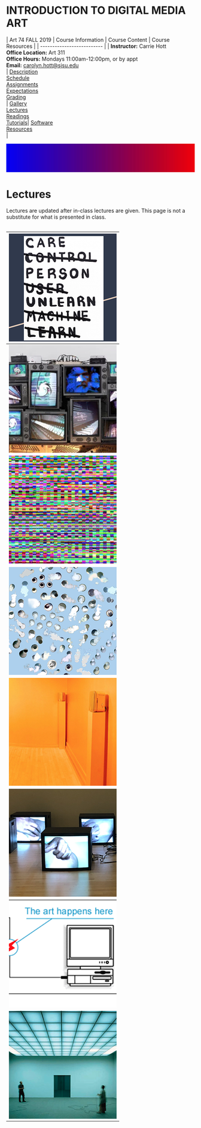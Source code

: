 # **INTRODUCTION TO DIGITAL MEDIA ART**

|  Art 74 FALL 2019  | Course Information  | Course Content | Course Resources |
| -------------------------- |
| **Instructor:** Carrie Hott <br> **Office Location:** Art 311 <br> **Office Hours:** Mondays 11:00am-12:00pm, or by appt <br> **Email:** carolyn.hott@sjsu.edu <br> | [Description](https://carriehott.github.io/sjsu-art74/#course-description) <br>  [Schedule](https://carriehott.github.io/sjsu-art74/schedule) <br> [Assignments](https://carriehott.github.io/sjsu-art74/assignments)<br>  [Expectations](https://carriehott.github.io/sjsu-art74/#course-expectations) <br>[Grading](https://carriehott.github.io/sjsu-art74/grading)<br>| [Gallery](https://carriehott.github.io/sjsu-art74/critiques)<br> [Lectures](https://carriehott.github.io/sjsu-art74/lectures)<br> [Readings](https://carriehott.github.io/sjsu-art74/readings) <br> [Tutorials](https://carriehott.github.io/sjsu-art74/tutorials)| [Software](https://carriehott.github.io/sjsu-art74/programs) <br> [Resources](https://carriehott.github.io/sjsu-art74/resources) <br>|

![DIGITAL MEDIA ART](gradient_4.jpg)

# Lectures
Lectures are updated after in-class lectures are given. This page is not a substitute for what is presented in class.
<br>
<br>



|![new media art](TaeyoonChoi_Care.png) | 
| ------------------------------------------------------- |
| ![new media art](NewMediaArt.png) |**[Intro to New Media Art](https://carriehott.github.io/SJSU-Art74-Sp2019/lectures/Intro_NewMediaArt/)** |
| ![new media art](GlitchArt.png)|**[Glitch Art](https://carriehott.github.io/SJSU-Art74-Sp2019/lectures/glitch/)**|
| ![new media art](CompositeArt.png) |**[Composite Art](https://carriehott.github.io/SJSU-Art74-Sp2019/lectures/Composite/)** |
|![new media art](SoundArt.png) | **[Sound Art](https://carriehott.github.io/SJSU-Art74-Sp2019/lectures/Sound_Art/)**|
|![new media art](VideoArt.png)| **[Video Art](https://carriehott.github.io/SJSU-Art74-Sp2019/lectures/Intro_VideoArt/)** |
|![net art](Net_Art.png) |[**The Internet**](https://carriehott.github.io/SJSU-Art74-Sp2019/lectures/Intro_HTML_CSS/) <br> [**Net Art**](https://carriehott.github.io/SJSU-Art74-Sp2019/lectures/Net_Art/)|
|![code art](InteractiveArt.png)|[**Code as Art**](https://carriehott.github.io/SJSU-Art74-Sp2019/lectures/Interactive_Art/)|
